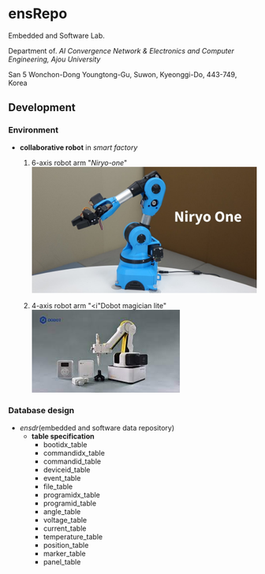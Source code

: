 # ensRepo

Embedded and Software Lab.

Department of. <i>AI Convergence Network & Electronics and Computer Engineering, Ajou University</i>

San 5 Wonchon-Dong Youngtong-Gu, Suwon, Kyeonggi-Do, 443-749, Korea

## Development

### Environment

- <b>collaborative robot</b> in <i>smart factory</i>

  1) 6-axis robot arm "<i>Niryo-one</i>"
![niryo.jpg](https://github.com/dongs0125/ensRepo/blob/main/images/niryo.jpg)

  2) 4-axis robot arm "<i"Dobot magician lite</i>"
![dobot.jfif](https://github.com/dongs0125/ensRepo/blob/main/images/dobot.jfif)

### Database design

- <i>ensdr</i>(embedded and software data repository)
  - <b>table specification</b>
    - bootidx_table
    - commandidx_table
    - commandid_table
    - deviceid_table
    - event_table
    - file_table
    - programidx_table
    - programid_table
    - angle_table
    - voltage_table
    - current_table
    - temperature_table
    - position_table
    - marker_table
    - panel_table

